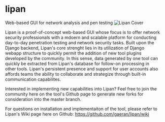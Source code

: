 # lipan
Web-based GUI for network analysis and pen testing
![Lipan Cover](http://i.imgur.com/wJ7u3kW.png)

Lipan is a proof-of-concept web-based GUI whose focus is to offer network security professionals with a mdoern and scalable platform for conducting day-to-day penetration testing and network security tasks. Built upon the Django backend, Lipan's core strenght lies in its utilization of Django webapp structure to quickly permit the addition of new tool plugins developed by the community. In this sense, data generated by one tool can quickly be extracted from Lipan's database for follow-on processing in other tools. Lipan's persistent presence and support for user accounts also affords teams the ability to collaborate and strategize through built-in communication capabilites.

Interested in implementing new capabilities into Lipan? Feel free to join the community here on the tool's Github page to generate new forks for consideration into the master branch.

For questions on installation and implementaiton of the tool, please refer to Lipan's Wiki page here on Github: https://github.com/gaeran/lipan/wiki
